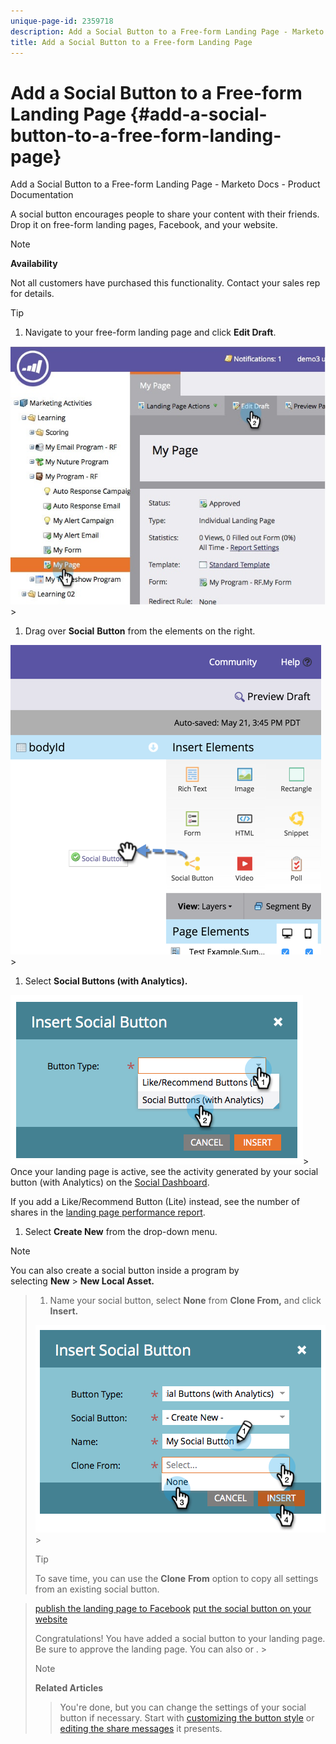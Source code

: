 ```yaml
---
unique-page-id: 2359718
description: Add a Social Button to a Free-form Landing Page - Marketo Docs - Product Documentation
title: Add a Social Button to a Free-form Landing Page
---
```


# Add a Social Button to a Free-form Landing Page {#add-a-social-button-to-a-free-form-landing-page}

Add a Social Button to a Free-form Landing Page - Marketo Docs - Product Documentation

A social button encourages people to share your content with their friends. Drop it on free-form landing pages, Facebook, and your website.

>[!NOTE]
>
>**Availability**
>
>Not all customers have purchased this functionality. Contact your sales rep for details.

>[!TIP]
>
>1. Navigate to your free-form landing page and click **Edit Draft**. 
>
>   ![](assets/scoring.jpg)>
>1. Drag over **Social** **Button** from the elements on the right.
>
>   ![](assets/image2015-5-21-15-3a47-3a46.png)>
>1. Select **Social Buttons (with Analytics).**
>
>   ![](assets/image2014-9-17-10-3a35-3a13.png)>
>   Once your landing page is active, see the activity generated by your social button (with Analytics) on the [Social Dashboard](../../../../product-docs/demand-generation/social/social-functions/view-social-performance.md).
>
>   If you add a Like/Recommend Button (Lite) instead, see the number of shares in the [landing page performance report](../../../../product-docs/demand-generation/landing-pages/understanding-landing-pages/landing-page-performance-report.md). 
>
>1. Select **Create New** from the drop-down menu.
>
>   >[!NOTE]
>   >
>   >You can also create a social button inside a program by selecting&nbsp;**New**&nbsp;>&nbsp;**New Local Asset.** 

>
>1. Name your social button, select **None** from **Clone From,** and click **Insert.**
>
>   ![](assets/image2014-9-17-10-3a35-3a26.png)>
>   >[!TIP]
>   >
>   >To save time, you can use the&nbsp;**Clone** **From**&nbsp;option to copy all settings from an existing social button. 

>
>   [publish the landing page to Facebook](../../../../product-docs/demand-generation/facebook/publish-landing-pages-to-facebook.md) [put the social button on your website](../../../../product-docs/demand-generation/social/social-functions/deploy-social-on-your-website.md)
>
>Congratulations! You have added a social button to your landing page. Be sure to approve the landing page. You can also  or . >
>>[!NOTE]
>>
>>**Related Articles**
>
>>You're done, but you can change the settings of your social button if necessary. Start with [customizing the button style](../../../../product-docs/demand-generation/social/configuring-social-actions/customize-social-app-button.md)&nbsp;or&nbsp; [editing the share messages](../../../../product-docs/demand-generation/social/configuring-social-actions/configure-social-sign-up-share-flow.md)&nbsp;it presents. 

>

